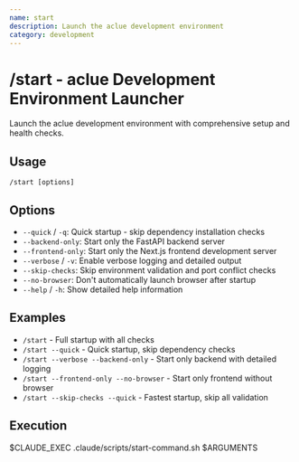 ```yaml
---
name: start
description: Launch the aclue development environment
category: development
---
```


# /start - aclue Development Environment Launcher

Launch the aclue development environment with comprehensive setup and health checks.

## Usage
```
/start [options]
```

## Options
- `--quick` / `-q`: Quick startup - skip dependency installation checks
- `--backend-only`: Start only the FastAPI backend server
- `--frontend-only`: Start only the Next.js frontend development server
- `--verbose` / `-v`: Enable verbose logging and detailed output
- `--skip-checks`: Skip environment validation and port conflict checks
- `--no-browser`: Don't automatically launch browser after startup
- `--help` / `-h`: Show detailed help information

## Examples
- `/start` - Full startup with all checks
- `/start --quick` - Quick startup, skip dependency checks
- `/start --verbose --backend-only` - Start only backend with detailed logging
- `/start --frontend-only --no-browser` - Start only frontend without browser
- `/start --skip-checks --quick` - Fastest startup, skip all validation

## Execution
$CLAUDE_EXEC .claude/scripts/start-command.sh $ARGUMENTS